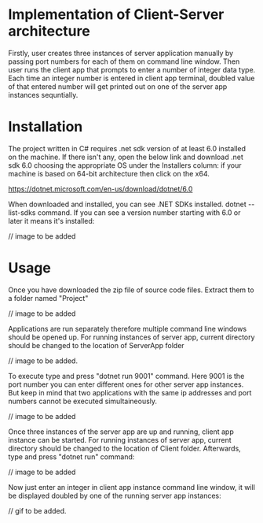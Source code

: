 # Implementation of Client-Server architecture

Firstly, user creates three instances of server application manually by passing port numbers for each of them on command line window.
Then user runs the client app that prompts to enter a number of integer data type.
Each time an integer number is entered in client app terminal, doubled value of that entered number will get
printed out on one of the server app instances sequntially.

# Installation

The project written in C# requires .net sdk version of at least 6.0 installed on the machine.
If there isn't any, open the below link and download .net sdk 6.0 choosing the appropriate OS under the Installers column:
if your machine is based on 64-bit architecture then click on the x64.

https://dotnet.microsoft.com/en-us/download/dotnet/6.0

When downloaded and installed, you can see .NET SDKs installed.
dotnet --list-sdks command. 
If you can see a version number starting with 6.0 or later it means it's installed:

// image to be added


# Usage

Once you have downloaded the zip file of source code files. Extract them to a folder named "Project"

// image to be added

Applications are run separately therefore multiple command line windows should be opened up.
For running instances of server app, current directory should be changed to the location of ServerApp folder

// image to be added.

To execute type and press "dotnet run 9001" command. Here 9001 is the port number you can enter different ones for other server app instances.
But keep in mind that two applications with the same ip addresses and port numbers cannot be executed simultaineously.

// image to be added

Once three instances of the server app are up and running, client app instance can be started.
For running instances of server app, current directory should be changed to the location of Client folder.
Afterwards, type and press "dotnet run" command:

// image to be added

Now just enter an integer in client app instance command line window, it will be displayed doubled by one
of the running server app instances:

// gif to be added.





